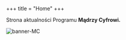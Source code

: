 +++
title = "Home"
+++

Strona aktualności Programu **Mądrzy Cyfrowi.**

![banner-MC](./img/MC-debata-banner.png)
